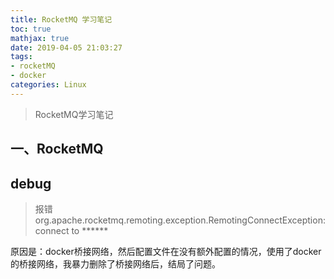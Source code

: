 ```yaml
---
title: RocketMQ 学习笔记
toc: true
mathjax: true
date: 2019-04-05 21:03:27
tags: 
- rocketMQ
- docker
categories: Linux
---
```


> RocketMQ学习笔记

<!-- more -->

## 一、RocketMQ











## debug

> 报错
> org.apache.rocketmq.remoting.exception.RemotingConnectException: connect to ******

原因是：docker桥接网络，然后配置文件在没有额外配置的情况，使用了docker的桥接网络，我暴力删除了桥接网络后，结局了问题。